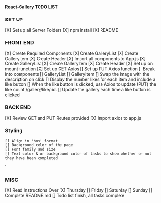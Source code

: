 #### React-Gallery TODO LIST

### SET UP
[X] Set up all Server Folders
    [X]  npm install
    [X]  README

### FRONT END
[X] Create Required Components
    [X] Create GalleryList
    [X] Create GalleryItem
    [X] Create Header
[X] Import all components to App.js
    [X] Create GalleryList
    [X] Create GalleryItem
    [X] Create Header
[X] Set up on mount function
[X] Set up GET Axios
[] Set up PUT Axios function
[] Break into components
    [] GalleryList
    [] GalleryItem
[] Swap the image with the description on click
[] Display the number likes for each item and include a like button
[] When the like button is clicked, use Axios to update (PUT) the like count /gallery/like/:id.
[] Update the gallery each time a like button is clicked.
### BACK END
[X] Review GET and PUT Routes provided
[X] Import axios to app.js

### Styling
    [] Align in 'box' format
    [] Background color of the page
    [] Font family and size
    [] Text color & or background color of tasks to show whether or not they have been completed
`

### MISC
[X] Read Instructions Over
    [X] Thursday
    [] Friday
    [] Saturday
    [] Sunday
[] Complete README.md
[] Todo list finish, all tasks complete